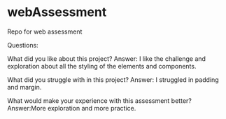 # webAssessment
Repo for web assessment 



Questions: 

What did you like about this project?
Answer: I like the challenge and exploration about all the styling of the elements and components.


What did you struggle with in this project?
Answer: I struggled in padding and margin.


What would make your experience with this assessment better?
Answer:More exploration and more practice.
